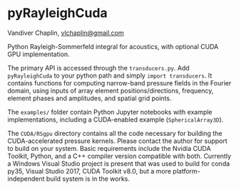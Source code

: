 # pyRayleighCuda
Vandiver Chaplin, vlchaplin@gmail.com

Python Rayleigh-Sommerfeld integral for acoustics, with optional CUDA GPU implementation. 

The primary API is accessed through the `transducers.py`. Add `pyRayleighCuda` to your python path and simply `import transducers`. It contains functions for computing narrow-band pressure fields in the Fourier domain, using inputs of array element positions/directions, frequency, element phases and amplitudes, and spatial grid points.

The `examples/` folder contain Python Jupyter notebooks with example implementations, including a CUDA-enabled example (`SphericalArray3D`).

The `CUDA/RSgpu` directory contains all the code necessary for building the CUDA-accelerated pressure kernels. Please contact the author for support to build on your system. Basic requirements include the Nvidia CUDA Toolkit, Python, and a C++ compiler version compatible with both. Currently a Windows Visual Studio project is present that was used to build for conda py35, Visual Studio 2017, CUDA Toolkit v8.0, but a more platform-independent build system is in the works.
